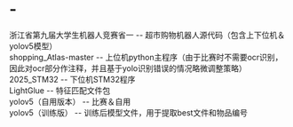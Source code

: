 # -
浙江省第九届大学生机器人竞赛省一 -- 超市购物机器人源代码（包含上下位机＆yolov5模型）  
shopping_Atlas-master -- 上位机python主程序（由于比赛时不需要ocr识别，因此对ocr部分作注释，并且基于yolo识别错误的情况略微调整策略）  
2025_STM32 -- 下位机STM32程序  
LightGlue -- 特征匹配文件包  
yolov5（自用版本） -- 比赛＆自用  
yolov5（训练版） -- 训练后模型文件，用于提取best文件和物品编号  
